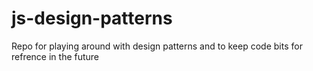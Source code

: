 # js-design-patterns

Repo for playing around with design patterns and to keep code bits for refrence in the future
